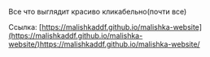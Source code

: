 Все что выглядит красиво кликабельно(почти все)

Ссылка: [https://malishkaddf.github.io/malishka-website](https://malishkaddf.github.io/malishka-website/)https://malishkaddf.github.io/malishka-website/
